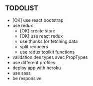## TODOLIST
- [OK] use react bootstrap
- use redux
  - [OK] create store
  - [OK] use react redux
  - use thunks for fetching data
  - split reducers
  - use redux toolkit functions
- validation des types avec PropTypes
- use different profiles
- deploy app with heroku
- use sass
- be responsive
